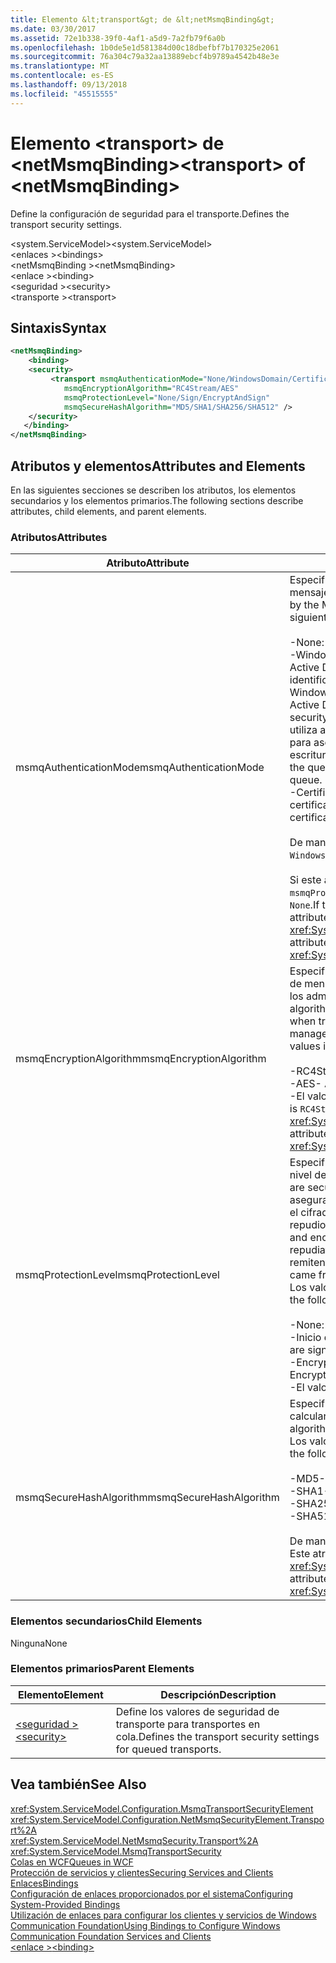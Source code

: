 ```yaml
---
title: Elemento &lt;transport&gt; de &lt;netMsmqBinding&gt;
ms.date: 03/30/2017
ms.assetid: 72e1b338-39f0-4af1-a5d9-7a2fb79f6a0b
ms.openlocfilehash: 1b0de5e1d581384d00c18dbefbf7b170325e2061
ms.sourcegitcommit: 76a304c79a32aa13889ebcf4b9789a4542b48e3e
ms.translationtype: MT
ms.contentlocale: es-ES
ms.lasthandoff: 09/13/2018
ms.locfileid: "45515555"
---
```

# <a name="lttransportgt-of-ltnetmsmqbindinggt"></a><span data-ttu-id="71ba5-102">Elemento &lt;transport&gt; de &lt;netMsmqBinding&gt;</span><span class="sxs-lookup"><span data-stu-id="71ba5-102">&lt;transport&gt; of &lt;netMsmqBinding&gt;</span></span>
<span data-ttu-id="71ba5-103">Define la configuración de seguridad para el transporte.</span><span class="sxs-lookup"><span data-stu-id="71ba5-103">Defines the transport security settings.</span></span>  
  
 <span data-ttu-id="71ba5-104">\<system.ServiceModel></span><span class="sxs-lookup"><span data-stu-id="71ba5-104">\<system.ServiceModel></span></span>  
<span data-ttu-id="71ba5-105">\<enlaces ></span><span class="sxs-lookup"><span data-stu-id="71ba5-105">\<bindings></span></span>  
<span data-ttu-id="71ba5-106">\<netMsmqBinding ></span><span class="sxs-lookup"><span data-stu-id="71ba5-106">\<netMsmqBinding></span></span>  
<span data-ttu-id="71ba5-107">\<enlace ></span><span class="sxs-lookup"><span data-stu-id="71ba5-107">\<binding></span></span>  
<span data-ttu-id="71ba5-108">\<seguridad ></span><span class="sxs-lookup"><span data-stu-id="71ba5-108">\<security></span></span>  
<span data-ttu-id="71ba5-109">\<transporte ></span><span class="sxs-lookup"><span data-stu-id="71ba5-109">\<transport></span></span>  
  
## <a name="syntax"></a><span data-ttu-id="71ba5-110">Sintaxis</span><span class="sxs-lookup"><span data-stu-id="71ba5-110">Syntax</span></span>  
  
```xml  
<netMsmqBinding>  
    <binding>  
    <security>  
         <transport msmqAuthenticationMode="None/WindowsDomain/Certificate"  
            msmqEncryptionAlgorithm="RC4Stream/AES"  
            msmqProtectionLevel="None/Sign/EncryptAndSign"  
            msmqSecureHashAlgorithm="MD5/SHA1/SHA256/SHA512" />  
    </security>  
   </binding>  
</netMsmqBinding>  
```  
  
## <a name="attributes-and-elements"></a><span data-ttu-id="71ba5-111">Atributos y elementos</span><span class="sxs-lookup"><span data-stu-id="71ba5-111">Attributes and Elements</span></span>  
 <span data-ttu-id="71ba5-112">En las siguientes secciones se describen los atributos, los elementos secundarios y los elementos primarios.</span><span class="sxs-lookup"><span data-stu-id="71ba5-112">The following sections describe attributes, child elements, and parent elements.</span></span>  
  
### <a name="attributes"></a><span data-ttu-id="71ba5-113">Atributos</span><span class="sxs-lookup"><span data-stu-id="71ba5-113">Attributes</span></span>  
  
|<span data-ttu-id="71ba5-114">Atributo</span><span class="sxs-lookup"><span data-stu-id="71ba5-114">Attribute</span></span>|<span data-ttu-id="71ba5-115">Descripción</span><span class="sxs-lookup"><span data-stu-id="71ba5-115">Description</span></span>|  
|---------------|-----------------|  
|<span data-ttu-id="71ba5-116">msmqAuthenticationMode</span><span class="sxs-lookup"><span data-stu-id="71ba5-116">msmqAuthenticationMode</span></span>|<span data-ttu-id="71ba5-117">Especifica cómo el transporte de MSMQ debe autenticar el mensaje.</span><span class="sxs-lookup"><span data-stu-id="71ba5-117">Specifies how the message must be authenticated by the MSMQ transport.</span></span> <span data-ttu-id="71ba5-118">Los valores válidos son los siguientes:</span><span class="sxs-lookup"><span data-stu-id="71ba5-118">Valid values include the following:</span></span><br /><br /> <span data-ttu-id="71ba5-119">-None: Sin autenticación.</span><span class="sxs-lookup"><span data-stu-id="71ba5-119">-   None: No authentication.</span></span><br /><span data-ttu-id="71ba5-120">-WindowsDomain: El mecanismo de autenticación usa Active Directory para recuperar el certificado X.509 para el identificador de seguridad asociado al mensaje.</span><span class="sxs-lookup"><span data-stu-id="71ba5-120">-   WindowsDomain: The authentication mechanism uses Active Directory to retrieve the X.509 certificate for the security identifier associated with the message.</span></span> <span data-ttu-id="71ba5-121">Esto se utiliza a continuación para comprobar el ACL de la cola para asegurarse que el usuario tiene el permiso de escritura para la cola.</span><span class="sxs-lookup"><span data-stu-id="71ba5-121">This is then used to check the ACL of the queue to ensure the user has write permission for the queue.</span></span><br /><span data-ttu-id="71ba5-122">-Certificate: El canal recupera el certificado del almacén de certificados.</span><span class="sxs-lookup"><span data-stu-id="71ba5-122">-   Certificate: The channel retrieves the certificate from the certificate store.</span></span><br /><br /> <span data-ttu-id="71ba5-123">De manera predeterminada, es `WindowsDomain`.</span><span class="sxs-lookup"><span data-stu-id="71ba5-123">The default is `WindowsDomain`.</span></span><br /><br /> <span data-ttu-id="71ba5-124">Si este atributo se establece en `None`, el atributo `msmqProtectionLevel` también debe establecerse como `None`.</span><span class="sxs-lookup"><span data-stu-id="71ba5-124">If this attribute is set to `None`, the `msmqProtectionLevel` attribute must also be set to `None`.</span></span> <span data-ttu-id="71ba5-125">Este atributo es del tipo <xref:System.ServiceModel.MsmqAuthenticationMode>.</span><span class="sxs-lookup"><span data-stu-id="71ba5-125">This attribute is of type <xref:System.ServiceModel.MsmqAuthenticationMode></span></span>|  
|<span data-ttu-id="71ba5-126">msmqEncryptionAlgorithm</span><span class="sxs-lookup"><span data-stu-id="71ba5-126">msmqEncryptionAlgorithm</span></span>|<span data-ttu-id="71ba5-127">Especifica el algoritmo que se va a utilizar para el cifrado de mensajes en la conexión al transferir los mensajes entre los administradores de la cola de mensajes.</span><span class="sxs-lookup"><span data-stu-id="71ba5-127">Specifies the algorithm to be used for message encryption on the wire when transferring messages between message queue managers.</span></span> <span data-ttu-id="71ba5-128">Los valores válidos son los siguientes:</span><span class="sxs-lookup"><span data-stu-id="71ba5-128">Valid values include the following:</span></span><br /><br /> <span data-ttu-id="71ba5-129">-RC4Stream</span><span class="sxs-lookup"><span data-stu-id="71ba5-129">-   RC4Stream</span></span><br /><span data-ttu-id="71ba5-130">-AES</span><span class="sxs-lookup"><span data-stu-id="71ba5-130">-   AES</span></span><br /><span data-ttu-id="71ba5-131">-El valor predeterminado es `RC4Stream`.</span><span class="sxs-lookup"><span data-stu-id="71ba5-131">-   The default value is `RC4Stream`.</span></span> <span data-ttu-id="71ba5-132">Este atributo es del tipo <xref:System.ServiceModel.MsmqEncryptionAlgorithm>.</span><span class="sxs-lookup"><span data-stu-id="71ba5-132">This attribute is of type <xref:System.ServiceModel.MsmqEncryptionAlgorithm>.</span></span>|  
|<span data-ttu-id="71ba5-133">msmqProtectionLevel</span><span class="sxs-lookup"><span data-stu-id="71ba5-133">msmqProtectionLevel</span></span>|<span data-ttu-id="71ba5-134">Especifica la manera en que los mensajes se protegen en el nivel de transporte de MSMQ.</span><span class="sxs-lookup"><span data-stu-id="71ba5-134">Specifies the way messages are secured at the level of the MSMQ transport.</span></span> <span data-ttu-id="71ba5-135">El cifrado asegura la integridad del mensaje, mientras que la firma y el cifrado aseguran la integridad del mensaje y el no repudio.</span><span class="sxs-lookup"><span data-stu-id="71ba5-135">Encryption ensures message integrity, while sign and encrypt ensures both message integrity and non-repudiation.</span></span> <span data-ttu-id="71ba5-136">Es decir, el mensaje procedió del remitente y el remitente es quien dice ser.</span><span class="sxs-lookup"><span data-stu-id="71ba5-136">That is, the message indeed came from the sender and the sender is who he says he is.</span></span> <span data-ttu-id="71ba5-137">Los valores válidos son los siguientes:</span><span class="sxs-lookup"><span data-stu-id="71ba5-137">Valid values include the following:</span></span><br /><br /> <span data-ttu-id="71ba5-138">-None: Sin protección.</span><span class="sxs-lookup"><span data-stu-id="71ba5-138">-   None: No protection.</span></span><br /><span data-ttu-id="71ba5-139">-Inicio de sesión: Se firman los mensajes.</span><span class="sxs-lookup"><span data-stu-id="71ba5-139">-   Sign: Messages are signed.</span></span><br /><span data-ttu-id="71ba5-140">-EncryptAndSign: Los mensajes se cifran y firman.</span><span class="sxs-lookup"><span data-stu-id="71ba5-140">-   EncryptAndSign: Messages are encrypted and signed.</span></span><br /><span data-ttu-id="71ba5-141">-El valor predeterminado es `Sign`.</span><span class="sxs-lookup"><span data-stu-id="71ba5-141">-   The default is `Sign`.</span></span>|  
|<span data-ttu-id="71ba5-142">msmqSecureHashAlgorithm</span><span class="sxs-lookup"><span data-stu-id="71ba5-142">msmqSecureHashAlgorithm</span></span>|<span data-ttu-id="71ba5-143">Especifica el algoritmo hash que se va a utilizar para calcular la síntesis del mensaje.</span><span class="sxs-lookup"><span data-stu-id="71ba5-143">Specifies the hash algorithm to be used for computing the message digest.</span></span> <span data-ttu-id="71ba5-144">Los valores válidos son los siguientes:</span><span class="sxs-lookup"><span data-stu-id="71ba5-144">Valid values include the following:</span></span><br /><br /> <span data-ttu-id="71ba5-145">-MD5</span><span class="sxs-lookup"><span data-stu-id="71ba5-145">-   MD5</span></span><br /><span data-ttu-id="71ba5-146">-SHA1</span><span class="sxs-lookup"><span data-stu-id="71ba5-146">-   SHA1</span></span><br /><span data-ttu-id="71ba5-147">-SHA256</span><span class="sxs-lookup"><span data-stu-id="71ba5-147">-   SHA256</span></span><br /><span data-ttu-id="71ba5-148">-SHA512</span><span class="sxs-lookup"><span data-stu-id="71ba5-148">-   SHA512</span></span><br /><br /> <span data-ttu-id="71ba5-149">De manera predeterminada, es `SHA1`.</span><span class="sxs-lookup"><span data-stu-id="71ba5-149">The default is `SHA1`.</span></span> <span data-ttu-id="71ba5-150">Este atributo es del tipo <xref:System.ServiceModel.MsmqSecureHashAlgorithm>.</span><span class="sxs-lookup"><span data-stu-id="71ba5-150">This attribute is of type <xref:System.ServiceModel.MsmqSecureHashAlgorithm>.</span></span>|  
  
### <a name="child-elements"></a><span data-ttu-id="71ba5-151">Elementos secundarios</span><span class="sxs-lookup"><span data-stu-id="71ba5-151">Child Elements</span></span>  
 <span data-ttu-id="71ba5-152">Ninguna</span><span class="sxs-lookup"><span data-stu-id="71ba5-152">None</span></span>  
  
### <a name="parent-elements"></a><span data-ttu-id="71ba5-153">Elementos primarios</span><span class="sxs-lookup"><span data-stu-id="71ba5-153">Parent Elements</span></span>  
  
|<span data-ttu-id="71ba5-154">Elemento</span><span class="sxs-lookup"><span data-stu-id="71ba5-154">Element</span></span>|<span data-ttu-id="71ba5-155">Descripción</span><span class="sxs-lookup"><span data-stu-id="71ba5-155">Description</span></span>|  
|-------------|-----------------|  
|[<span data-ttu-id="71ba5-156">\<seguridad ></span><span class="sxs-lookup"><span data-stu-id="71ba5-156">\<security></span></span>](../../../../../docs/framework/configure-apps/file-schema/wcf/security-of-netmsmqbinding.md)|<span data-ttu-id="71ba5-157">Define los valores de seguridad de transporte para transportes en cola.</span><span class="sxs-lookup"><span data-stu-id="71ba5-157">Defines the transport security settings for queued transports.</span></span>|  
  
## <a name="see-also"></a><span data-ttu-id="71ba5-158">Vea también</span><span class="sxs-lookup"><span data-stu-id="71ba5-158">See Also</span></span>  
 <xref:System.ServiceModel.Configuration.MsmqTransportSecurityElement>  
 <xref:System.ServiceModel.Configuration.NetMsmqSecurityElement.Transport%2A>  
 <xref:System.ServiceModel.NetMsmqSecurity.Transport%2A>  
 <xref:System.ServiceModel.MsmqTransportSecurity>  
 [<span data-ttu-id="71ba5-159">Colas en WCF</span><span class="sxs-lookup"><span data-stu-id="71ba5-159">Queues in WCF</span></span>](../../../../../docs/framework/wcf/feature-details/queues-in-wcf.md)  
 [<span data-ttu-id="71ba5-160">Protección de servicios y clientes</span><span class="sxs-lookup"><span data-stu-id="71ba5-160">Securing Services and Clients</span></span>](../../../../../docs/framework/wcf/feature-details/securing-services-and-clients.md)  
 [<span data-ttu-id="71ba5-161">Enlaces</span><span class="sxs-lookup"><span data-stu-id="71ba5-161">Bindings</span></span>](../../../../../docs/framework/wcf/bindings.md)  
 [<span data-ttu-id="71ba5-162">Configuración de enlaces proporcionados por el sistema</span><span class="sxs-lookup"><span data-stu-id="71ba5-162">Configuring System-Provided Bindings</span></span>](../../../../../docs/framework/wcf/feature-details/configuring-system-provided-bindings.md)  
 [<span data-ttu-id="71ba5-163">Utilización de enlaces para configurar los clientes y servicios de Windows Communication Foundation</span><span class="sxs-lookup"><span data-stu-id="71ba5-163">Using Bindings to Configure Windows Communication Foundation Services and Clients</span></span>](https://msdn.microsoft.com/library/bd8b277b-932f-472f-a42a-b02bb5257dfb)  
 [<span data-ttu-id="71ba5-164">\<enlace ></span><span class="sxs-lookup"><span data-stu-id="71ba5-164">\<binding></span></span>](../../../../../docs/framework/misc/binding.md)

